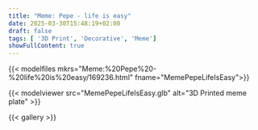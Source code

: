 ```yaml
---
title: "Meme: Pepe - life is easy"
date: 2025-03-30T15:48:19+02:00
draft: false
tags: [ '3D Print', 'Decorative', 'Meme']
showFullContent: true
---
```


{{< modelfiles mkrs="Meme:%20Pepe%20-%20life%20is%20easy/169236.html" fname="MemePepeLifeIsEasy">}}

{{< modelviewer src="MemePepeLifeIsEasy.glb" alt="3D Printed meme plate" >}}

{{< gallery >}}